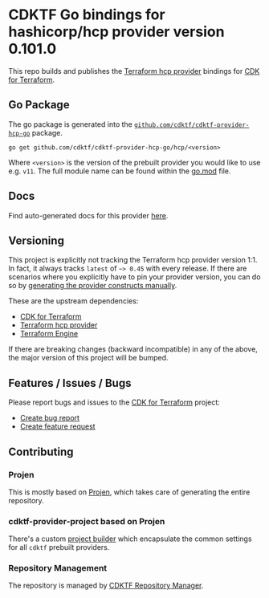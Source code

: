 # CDKTF Go bindings for hashicorp/hcp provider version 0.101.0

This repo builds and publishes the [Terraform hcp provider](https://registry.terraform.io/providers/hashicorp/hcp/0.101.0/docs) bindings for [CDK for Terraform](https://cdk.tf).

## Go Package

The go package is generated into the [`github.com/cdktf/cdktf-provider-hcp-go`](https://github.com/cdktf/cdktf-provider-hcp-go) package.

`go get github.com/cdktf/cdktf-provider-hcp-go/hcp/<version>`

Where `<version>` is the version of the prebuilt provider you would like to use e.g. `v11`. The full module name can be found
within the [go.mod](https://github.com/cdktf/cdktf-provider-hcp-go/blob/main/hcp/go.mod#L1) file.

## Docs

Find auto-generated docs for this provider [here](https://github.com/cdktf/cdktf-provider-hcp/blob/main/docs/API.go.md).


## Versioning

This project is explicitly not tracking the Terraform hcp provider version 1:1. In fact, it always tracks `latest` of `~> 0.45` with every release. If there are scenarios where you explicitly have to pin your provider version, you can do so by [generating the provider constructs manually](https://cdk.tf/imports).

These are the upstream dependencies:

* [CDK for Terraform](https://cdk.tf)
* [Terraform hcp provider](https://registry.terraform.io/providers/hashicorp/hcp/0.101.0)
* [Terraform Engine](https://terraform.io)

If there are breaking changes (backward incompatible) in any of the above, the major version of this project will be bumped.

## Features / Issues / Bugs

Please report bugs and issues to the [CDK for Terraform](https://cdk.tf) project:

* [Create bug report](https://cdk.tf/bug)
* [Create feature request](https://cdk.tf/feature)

## Contributing

### Projen

This is mostly based on [Projen](https://github.com/projen/projen), which takes care of generating the entire repository.

### cdktf-provider-project based on Projen

There's a custom [project builder](https://github.com/cdktf/cdktf-provider-project) which encapsulate the common settings for all `cdktf` prebuilt providers.


### Repository Management

The repository is managed by [CDKTF Repository Manager](https://github.com/cdktf/cdktf-repository-manager/).
